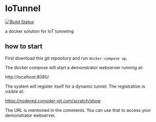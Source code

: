 # IoTunnel
[![Build Status](https://cloud.drone.io/api/badges/SCRATCh-ITEA3/IoTunnel/status.svg)](https://cloud.drone.io/SCRATCh-ITEA3/IoTunnel)

a docker solution for IoT tunneling

## how to start

First download this git repository and run `docker-compose up`.

The docker compose will start a demonstrator webserver running at:

http://localhost:8080/

The system will register itself for a dynamic tunnel. The registration is visible at:

https://nodered.consider-iot.com/scratch/show

The URL is mentioned in the comments. You can use that to access your demonstrator webserver.
